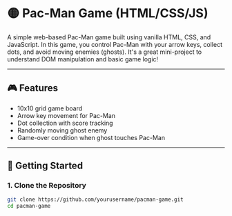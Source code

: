 # 🟡 Pac-Man Game (HTML/CSS/JS)

A simple web-based Pac-Man game built using vanilla HTML, CSS, and JavaScript. In this game, you control Pac-Man with your arrow keys, collect dots, and avoid moving enemies (ghosts). It's a great mini-project to understand DOM manipulation and basic game logic!

---

## 🎮 Features

- 10x10 grid game board
- Arrow key movement for Pac-Man
- Dot collection with score tracking
- Randomly moving ghost enemy
- Game-over condition when ghost touches Pac-Man

---

## 🚀 Getting Started

### 1. Clone the Repository

```bash
git clone https://github.com/yourusername/pacman-game.git
cd pacman-game

